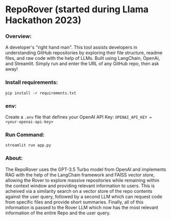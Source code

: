 # RepoRover (started during Llama Hackathon 2023)

### Overview:
A developer's "right hand man". This tool assists developers in understanding GitHub repositories by exploring their file structure, readme files, and raw code with the help of LLMs.
Built using LangChain, OpenAi, and Streamlit.
Simply run and enter the URL of any GitHub repo, then ask away!

### Install requirements:
`pip install -r requirements.txt`

### env:
Create a `.env` file that defines your OpenAI API Key:
`OPENAI_API_KEY = <your-openai-api-key>`

### Run Command:
`streamlit run app.py`

### About:
The RepoRover uses the GPT-3.5 Turbo model from OpenAI and implements RAG with the help of the LangChain framework and FAISS vector store, allowing the Rover to explore massive repositories while remaining within the context window and providing relevant information to users. 
This is acheived via a similarity search on a vector store of the repo contents against the user query, followed by a second LLM which can request code from specific files and provide short summaries. Finally, all of this information is passed to the Rover LLM which now has the most relevant information of the entire Repo and the user query.